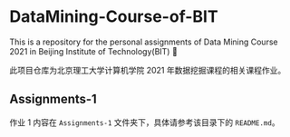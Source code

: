 # DataMining-Course-of-BIT
This is a repository for the personal assignments of Data Mining Course 2021 in Beijing Institute of Technology(BIT) 🍄

此项目仓库为北京理工大学计算机学院 2021 年数据挖掘课程的相关课程作业。
## Assignments-1
作业 1 内容在 `Assignments-1` 文件夹下，具体请参考该目录下的 `README.md`。
